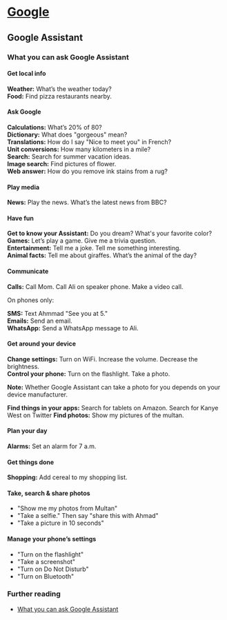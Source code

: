 # [Google](../docs/index.md)

## Google Assistant

### What you can ask Google Assistant

#### Get local info

**Weather:** What’s the weather today?  
**Food:** Find pizza restaurants nearby.  

#### Ask Google

**Calculations:** What’s 20% of 80?  
**Dictionary:** What does "gorgeous" mean?  
**Translations:** How do I say "Nice to meet you" in French?  
**Unit conversions:** How many kilometers in a mile?  
**Search:** Search for summer vacation ideas.  
**Image search:** Find pictures of flower.  
**Web answer:** How do you remove ink stains from a rug?  

#### Play media

**News:** Play the news. What’s the latest news from BBC?

#### Have fun

**Get to know your Assistant:** Do you dream? What's your favorite color?  
**Games:** Let’s play a game. Give me a trivia question.  
**Entertainment:** Tell me a joke. Tell me something interesting.  
**Animal facts:** Tell me about giraffes. What’s the animal of the day?

#### Communicate

**Calls:** Call Mom. Call Ali on speaker phone. Make a video call.

On phones only:

**SMS:** Text Ahmmad "See you at 5."  
**Emails:** Send an email.  
**WhatsApp:** Send a WhatsApp message to Ali.

#### Get around your device

**Change settings:** Turn on WiFi. Increase the volume. Decrease the brightness.  
**Control your phone:** Turn on the flashlight. Take a photo.

**Note:** Whether Google Assistant can take a photo for you depends on your device manufacturer.

**Find things in your apps:** Search for tablets on Amazon. Search for Kanye West on Twitter  **Find photos:** Show my pictures of the multan.

#### Plan your day

**Alarms:** Set an alarm for 7 a.m.

#### Get things done

**Shopping:** Add cereal to my shopping list.

#### Take, search & share photos

- "Show me my photos from Multan"
- "Take a selfie." Then say "share this with Ahmad"
- "Take a picture in 10 seconds"

#### Manage your phone’s settings

- "Turn on the flashlight"
- "Take a screenshot"
- "Turn on Do Not Disturb"
- "Turn on Bluetooth"


### Further reading

- [What you can ask Google Assistant](https://support.google.com/assistant/answer/7172842?hl=en)
